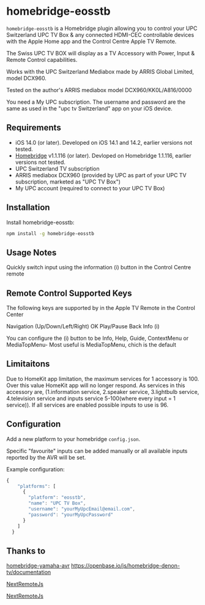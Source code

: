 # homebridge-eosstb

`homebridge-eosstb` is a Homebridge plugin allowing you to control your UPC Switzerland UPC TV Box & any connected HDMI-CEC controllable devices with the Apple Home app and the Control Centre Apple TV Remote.

The Swiss UPC TV BOX will display as a TV Accessory with Power, Input & Remote Control capabilities.

Works with the UPC Switzerland Mediabox made by ARRIS Global Limited, model DCX960.

Tested on the author's ARRIS mediabox model DCX960/KK0L/A816/0000

You need a My UPC subscription.
The username and password are the same as used in the "upc tv Switzerland" app on your iOS device.


## Requirements
* iOS 14.0 (or later). Developed on iOS 14.1 and 14.2, earlier versions not tested.
* [Homebridge](https://homebridge.io/) v1.1.116 (or later). Devloped on Homebridge 1.1.116, earlier versions not tested.
* UPC Switzerland TV subscription
* ARRIS mediabox DCX960 (provided by UPC as part of your UPC TV subscription, marketed as "UPC TV Box")
* My UPC account (required to connect to your UPC TV Box)

## Installation
Install homebridge-eosstb:
```sh
npm install -g homebridge-eosstb
```

## Usage Notes
Quickly switch input using the information (i) button in the Control Centre remote

## Remote Control Supported Keys
The following keys are supported by in the Apple TV Remote in the Control Center

Navigation (Up/Down/Left/Right)	
OK
Play/Pause
Back
Info (i)

You can configure the (i) button to be Info, Help, Guide, ContextMenu or MediaTopMenu-
Most useful is MediaTopMenu, chich is the default


## Limitaitons
Due to HomeKit app limitation, the maximum services for 1 accessory is 100. Over this value HomeKit app will no longer respond. 
As services in this accessory are, (1.information service, 2.speaker service, 3.lightbulb service, 4.television service and inputs service 5-100(where every input = 1 service)). If all services are enabled possible inputs to use is 96.

## Configuration
Add a new platform to your homebridge `config.json`.

Specific "favourite" inputs can be added manually or all available inputs reported by the AVR will be set.

Example configuration:

```js
{
    "platforms": [
      {
        "platform": "eosstb",
        "name": "UPC TV Box",
        "username": "yourMyUpcEmail@email.com",
        "password": "yourMyUpcPassword"
      }
    ]
  }
```

## Thanks to
[homebridge-yamaha-avr](https://github.com/ACDR/homebridge-yamaha-avr)
https://openbase.io/js/homebridge-denon-tv/documentation


[NextRemoteJs](https://github.com/basst85/NextRemoteJs/)

[NextRemoteJs](https://github.com/basst85/NextRemoteJs/)
